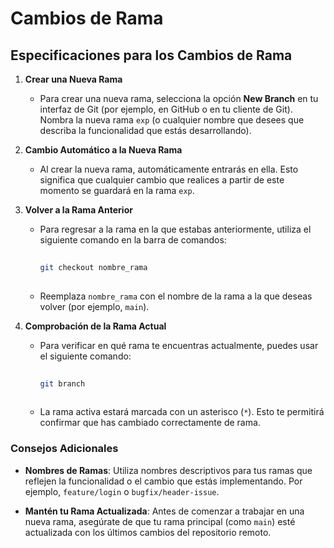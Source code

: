 # Cambios de Rama


## Especificaciones para los Cambios de Rama


1. **Crear una Nueva Rama**

    - Para crear una nueva rama, selecciona la opción **New Branch** en tu interfaz de Git (por ejemplo, en GitHub o en tu cliente de Git). Nombra la nueva rama `exp` (o cualquier nombre que desees que describa la funcionalidad que estás desarrollando).


2. **Cambio Automático a la Nueva Rama**

    - Al crear la nueva rama, automáticamente entrarás en ella. Esto significa que cualquier cambio que realices a partir de este momento se guardará en la rama `exp`.


3. **Volver a la Rama Anterior**

    - Para regresar a la rama en la que estabas anteriormente, utiliza el siguiente comando en la barra de comandos:

      ```bash
 
      git checkout nombre_rama
 
      ```

    - Reemplaza `nombre_rama` con el nombre de la rama a la que deseas volver (por ejemplo, `main`).


4. **Comprobación de la Rama Actual**

    - Para verificar en qué rama te encuentras actualmente, puedes usar el siguiente comando:

      ```bash
 
      git branch
 
      ```

    - La rama activa estará marcada con un asterisco (`*`). Esto te permitirá confirmar que has cambiado correctamente de rama.


### Consejos Adicionales

- **Nombres de Ramas**: Utiliza nombres descriptivos para tus ramas que reflejen la funcionalidad o el cambio que estás implementando. Por ejemplo, `feature/login` o `bugfix/header-issue`.

- **Mantén tu Rama Actualizada**: Antes de comenzar a trabajar en una nueva rama, asegúrate de que tu rama principal (como `main`) esté actualizada con los últimos cambios del repositorio remoto.